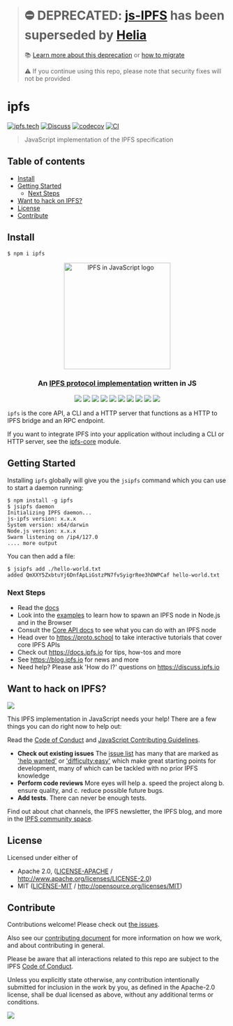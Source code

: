 > # ⛔️ DEPRECATED: [js-IPFS](https://github.com/ipfs/js-ipfs) has been superseded by [Helia](https://github.com/ipfs/helia)
>
> 📚 [Learn more about this deprecation](https://github.com/ipfs/js-ipfs/issues/4336) or [how to migrate](https://github.com/ipfs/helia/wiki/Migrating-from-js-IPFS)
>
> ⚠️ If you continue using this repo, please note that security fixes will not be provided

# ipfs <!-- omit in toc -->

[![ipfs.tech](https://img.shields.io/badge/project-IPFS-blue.svg?style=flat-square)](https://ipfs.tech)
[![Discuss](https://img.shields.io/discourse/https/discuss.ipfs.tech/posts.svg?style=flat-square)](https://discuss.ipfs.tech)
[![codecov](https://img.shields.io/codecov/c/github/ipfs/js-ipfs.svg?style=flat-square)](https://codecov.io/gh/ipfs/js-ipfs)
[![CI](https://img.shields.io/github/actions/workflow/status/ipfs/js-ipfs/test.yml?branch=master\&style=flat-square)](https://github.com/ipfs/js-ipfs/actions/workflows/test.yml?query=branch%3Amaster)

> JavaScript implementation of the IPFS specification

## Table of contents <!-- omit in toc -->

- [Install](#install)
- [Getting Started](#getting-started)
  - [Next Steps](#next-steps)
- [Want to hack on IPFS?](#want-to-hack-on-ipfs)
- [License](#license)
- [Contribute](#contribute)

## Install

```console
$ npm i ipfs
```

<p align="center">
  <a href="https://js.ipfs.io" title="JS IPFS">
    <img src="https://ipfs.io/ipfs/Qme6KJdKcp85TYbLxuLV7oQzMiLremD7HMoXLZEmgo6Rnh/js-ipfs-sticker.png" alt="IPFS in JavaScript logo" width="244" />
  </a>
</p>

<h3 align="center">An <a href="https://docs.ipfs.io/basics/ipfs-implementations/">IPFS protocol implementation</a> written in JS</h3>

<p align="center">
  <a href="https://github.com/ipfs/js-ipfs/tree/master/packages/interface-ipfs-core"><img src="https://img.shields.io/badge/interface--ipfs--core-API%20Docs-blue.svg"></a>
  <a href="https://travis-ci.com/ipfs/js-ipfs?branch=master"><img src="https://badgen.net/travis/ipfs/js-ipfs?branch=master" /></a>
  <a href="https://codecov.io/gh/ipfs/js-ipfs"><img src="https://badgen.net/codecov/c/github/ipfs/js-ipfs" /></a>
  <a href="https://bundlephobia.com/result?p=ipfs"><img src="https://badgen.net/bundlephobia/minzip/ipfs"></a>
  <a href="https://david-dm.org/ipfs/js-ipfs?path=packages/ipfs"><img src="https://david-dm.org/ipfs/js-ipfs.svg?style=flat&path=packages/ipfs" /></a>
  <a href="https://github.com/feross/standard"><img src="https://img.shields.io/badge/code%20style-standard-brightgreen.svg?style=flat"></a>
  <a href=""><img src="https://img.shields.io/badge/npm-%3E%3D6.0.0-orange.svg?style=flat" /></a>
  <a href=""><img src="https://img.shields.io/badge/Node.js-%3E%3D10.0.0-orange.svg?style=flat" /></a>
  <a href="https://www.npmjs.com/package/ipfs"><img src="https://img.shields.io/npm/dm/ipfs.svg" /></a>
  <a href="https://www.jsdelivr.com/package/npm/ipfs"><img src="https://data.jsdelivr.com/v1/package/npm/ipfs/badge"/></a>
  <br>
</p>

`ipfs` is the core API, a CLI and a HTTP server that functions as a HTTP to IPFS bridge and an RPC endpoint.

If you want to integrate IPFS into your application without including a CLI or HTTP server, see the [ipfs-core](https://github.com/ipfs/js-ipfs/tree/master/packages/ipfs-core) module.

## Getting Started

Installing `ipfs` globally will give you the `jsipfs` command which you can use to start a daemon running:

```console
$ npm install -g ipfs
$ jsipfs daemon
Initializing IPFS daemon...
js-ipfs version: x.x.x
System version: x64/darwin
Node.js version: x.x.x
Swarm listening on /ip4/127.0
.... more output
```

You can then add a file:

```console
$ jsipfs add ./hello-world.txt
added QmXXY5ZxbtuYj6DnfApLiGstzPN7fvSyigrRee3hDWPCaf hello-world.txt
```

### Next Steps

- Read the [docs](https://github.com/ipfs/js-ipfs/tree/master/docs)
- Look into the [examples](https://github.com/ipfs-examples/js-ipfs-examples) to learn how to spawn an IPFS node in Node.js and in the Browser
- Consult the [Core API docs](https://github.com/ipfs/js-ipfs/tree/master/docs/core-api) to see what you can do with an IPFS node
- Head over to <https://proto.school> to take interactive tutorials that cover core IPFS APIs
- Check out <https://docs.ipfs.io> for tips, how-tos and more
- See <https://blog.ipfs.io> for news and more
- Need help? Please ask 'How do I?' questions on <https://discuss.ipfs.io>

## Want to hack on IPFS?

[![](https://cdn.rawgit.com/jbenet/contribute-ipfs-gif/master/img/contribute.gif)](https://github.com/ipfs/community/blob/master/CONTRIBUTING.md)

This IPFS implementation in JavaScript needs your help!  There are a few things you can do right now to help out:

Read the [Code of Conduct](https://github.com/ipfs/community/blob/master/code-of-conduct.md) and [JavaScript Contributing Guidelines](https://github.com/ipfs/community/blob/master/CONTRIBUTING_JS.md).

- **Check out existing issues** The [issue list](https://github.com/ipfs/js-ipfs/issues) has many that are marked as ['help wanted'](https://github.com/ipfs/js-ipfs/issues?q=is%3Aissue+is%3Aopen+sort%3Aupdated-desc+label%3A%22help+wanted%22) or ['difficulty:easy'](https://github.com/ipfs/js-ipfs/issues?q=is%3Aissue+is%3Aopen+sort%3Aupdated-desc+label%3Adifficulty%3Aeasy) which make great starting points for development, many of which can be tackled with no prior IPFS knowledge
- **Perform code reviews** More eyes will help
  a. speed the project along
  b. ensure quality, and
  c. reduce possible future bugs.
- **Add tests**. There can never be enough tests.

Find out about chat channels, the IPFS newsletter, the IPFS blog, and more in the [IPFS community space](https://docs.ipfs.io/community/).

## License

Licensed under either of

- Apache 2.0, ([LICENSE-APACHE](LICENSE-APACHE) / <http://www.apache.org/licenses/LICENSE-2.0>)
- MIT ([LICENSE-MIT](LICENSE-MIT) / <http://opensource.org/licenses/MIT>)

## Contribute

Contributions welcome! Please check out [the issues](https://github.com/ipfs/js-ipfs/issues).

Also see our [contributing document](https://github.com/ipfs/community/blob/master/CONTRIBUTING_JS.md) for more information on how we work, and about contributing in general.

Please be aware that all interactions related to this repo are subject to the IPFS [Code of Conduct](https://github.com/ipfs/community/blob/master/code-of-conduct.md).

Unless you explicitly state otherwise, any contribution intentionally submitted for inclusion in the work by you, as defined in the Apache-2.0 license, shall be dual licensed as above, without any additional terms or conditions.

[![](https://cdn.rawgit.com/jbenet/contribute-ipfs-gif/master/img/contribute.gif)](https://github.com/ipfs/community/blob/master/CONTRIBUTING.md)
